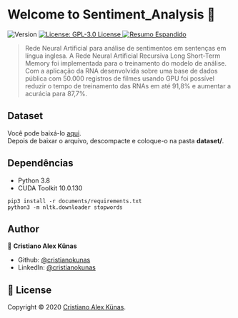 <h1 align="">Welcome to Sentiment_Analysis 👋</h1>
<p>
  <img alt="Version" src="https://img.shields.io/badge/Version-1.0-blue" />
  <a href="https://github.com/cristianokunas/Sentiment_Analysis/blob/master/LICENSE" target="_blank">
    <img alt="License: GPL-3.0 License" src="https://img.shields.io/badge/Licence-GPL--3.0-important" />
  </a>
  <a href="https://github.com/cristianokunas/Sentiment_Analysis/blob/master/documents/209665_1.pdf">
    <img alt="Resumo Espandido" src="https://img.shields.io/badge/Resumo%20Espandido-WSCAD--WIC-blueviolet?logo=read-the-docs&logoColor=white"/>
  </a>
</p>

> Rede Neural Artificial para análise de sentimentos em sentenças em língua inglesa. A Rede Neural Artificial Recursiva Long Short-Term Memory foi implementada para o treinamento do modelo de análise. Com a aplicação da RNA desenvolvida sobre uma base de dados pública com 50.000 registros de filmes usando GPU foi possível reduzir o tempo de treinamento das RNAs em até 91,8% e aumentar a acurácia para 87,7%.

## Dataset

Você pode baixá-lo [aqui](https://drive.google.com/file/d/1Ul2Fz6wSZUD1aMyP-M716wfjkyBqBNLF/view?usp=sharing). <br />
Depois de baixar o arquivo, descompacte e coloque-o na pasta **dataset/**.

## Dependências

* Python 3.8
* CUDA Toolkit 10.0.130

```
pip3 install -r documents/requirements.txt
python3 -m nltk.downloader stopwords
```


## Author

👤 **Cristiano Alex Künas**

* Github: [@cristianokunas](https://github.com/cristianokunas)
* LinkedIn: [@cristianokunas](https://linkedin.com/in/cristianokunas)

## 📝 License

Copyright © 2020 [Cristiano Alex Künas](https://github.com/cristianokunas).
